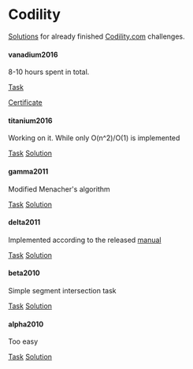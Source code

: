 # Codility

[Solutions](https://github.com/mazurkin/codility/tree/master/src/main/java/com/codility/challenge) for
already finished [Codility.com](https://codility.com/programmers/challenges/) challenges.

#### vanadium2016

8-10 hours spent in total.

[Task](https://codility.com/programmers/task/winter_lights/)
<!---
[Solution](blob/master/src/main/java/com/codility/challenge/vanadium2016/WinterLights.java)
-->
[Certificate](https://codility.com/cert/view/certWVTNF2-7593GUVGAGTT8AUV/)

#### titanium2016

Working on it. While only O(n^2)/O(1) is implemented

[Task](https://codility.com/programmers/task/brackets_rotation/)
[Solution](blob/master/src/main/java/com/codility/challenge/titanium2016/BracketsRotation.java)

#### gamma2011

Modified Menacher's algorithm

[Task](https://codility.com/programmers/task/count_palindromic_slices/)
[Solution](blob/master/src/main/java/com/codility/challenge/gamma2011/CountPalindromicSlices.java)

#### delta2011

Implemented according to the released [manual](https://codility.com/media/train/solution-min-abs-sum.pdf)

[Task](https://codility.com/programmers/task/min_abs_sum/)
[Solution](blob/master/src/main/java/com/codility/challenge/delta2011/MinAbsSum.java)

#### beta2010

Simple segment intersection task

[Task](https://codility.com/programmers/task/number_of_disc_intersections/)
[Solution](blob/master/src/main/java/com/codility/challenge/beta2010/NumberOfDiscIntersections.java)

#### alpha2010

Too easy

[Task](https://codility.com/programmers/task/prefix_set/)
[Solution](blob/master/src/main/java/com/codility/challenge/alpha2010/PrefixSet.java)


